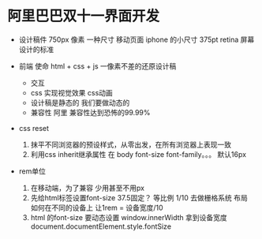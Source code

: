 # 阿里巴巴双十一界面开发
  -  设计稿件
      750px  像素 一种尺寸 移动页面
      iphone 的小尺寸 375pt retina 屏幕 设计的标准
  -  前端 使命
     html + css + js 一像素不差的还原设计稿
     - 交互
     - css  实现视觉效果 css动画
     - 设计稿是静态的 我们要做动态的
     - 兼容性 阿里 兼容性达到恐怖的99.99%

-   css reset
    1. 抹平不同浏览器的预设样式，从零出发，在所有浏览器上表现一致
    2. 利用css inherit继承属性  在 body font-size font-family。。。
        默认16px 
-  rem单位
    1. 在移动端，为了兼容  少用甚至不用px
    2. 先给html标签设置font-size
        37.5固定？
        等比例 1/10  去做栅格系统  布局
        如何在不同的设备上  让1rem = 设备宽度/10
    3. html 的font-size 要动态设置
       window.innerWidth  拿到设备宽度
       document.documentElement.style.fontSize 